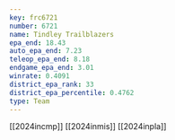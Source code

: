 ```yaml
---
key: frc6721
number: 6721
name: Tindley Trailblazers
epa_end: 18.43
auto_epa_end: 7.23
teleop_epa_end: 8.18
endgame_epa_end: 3.01
winrate: 0.4091
district_epa_rank: 33
district_epa_percentile: 0.4762
type: Team
---
```

[[2024incmp]]
[[2024inmis]]
[[2024inpla]]
